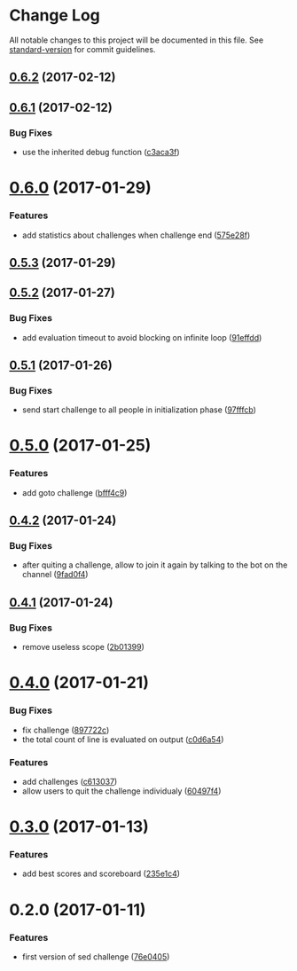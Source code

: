 # Change Log

All notable changes to this project will be documented in this file. See [standard-version](https://github.com/conventional-changelog/standard-version) for commit guidelines.

<a name="0.6.2"></a>
## [0.6.2](https://github.com/denouche/virtual-assistant-plugin-sed-challenge/compare/v0.6.1...v0.6.2) (2017-02-12)



<a name="0.6.1"></a>
## [0.6.1](https://github.com/denouche/virtual-assistant-plugin-sed-challenge/compare/v0.6.0...v0.6.1) (2017-02-12)


### Bug Fixes

* use the inherited debug function ([c3aca3f](https://github.com/denouche/virtual-assistant-plugin-sed-challenge/commit/c3aca3f))



<a name="0.6.0"></a>
# [0.6.0](https://github.com/denouche/virtual-assistant-plugin-sed-challenge/compare/v0.5.3...v0.6.0) (2017-01-29)


### Features

* add statistics about challenges when challenge end ([575e28f](https://github.com/denouche/virtual-assistant-plugin-sed-challenge/commit/575e28f))



<a name="0.5.3"></a>
## [0.5.3](https://github.com/denouche/virtual-assistant-plugin-sed-challenge/compare/v0.5.2...v0.5.3) (2017-01-29)



<a name="0.5.2"></a>
## [0.5.2](https://github.com/denouche/virtual-assistant-plugin-sed-challenge/compare/v0.5.1...v0.5.2) (2017-01-27)


### Bug Fixes

* add evaluation timeout to avoid blocking on infinite loop ([91effdd](https://github.com/denouche/virtual-assistant-plugin-sed-challenge/commit/91effdd))



<a name="0.5.1"></a>
## [0.5.1](https://github.com/denouche/virtual-assistant-plugin-sed-challenge/compare/v0.5.0...v0.5.1) (2017-01-26)


### Bug Fixes

* send start challenge to all people in initialization phase ([97fffcb](https://github.com/denouche/virtual-assistant-plugin-sed-challenge/commit/97fffcb))



<a name="0.5.0"></a>
# [0.5.0](https://github.com/denouche/virtual-assistant-plugin-sed-challenge/compare/v0.4.2...v0.5.0) (2017-01-25)


### Features

* add goto challenge ([bfff4c9](https://github.com/denouche/virtual-assistant-plugin-sed-challenge/commit/bfff4c9))



<a name="0.4.2"></a>
## [0.4.2](https://github.com/denouche/virtual-assistant-plugin-sed-challenge/compare/v0.4.1...v0.4.2) (2017-01-24)


### Bug Fixes

* after quiting a challenge, allow to join it again by talking to the bot on the channel ([9fad0f4](https://github.com/denouche/virtual-assistant-plugin-sed-challenge/commit/9fad0f4))



<a name="0.4.1"></a>
## [0.4.1](https://github.com/denouche/virtual-assistant-plugin-sed-challenge/compare/v0.4.0...v0.4.1) (2017-01-24)


### Bug Fixes

* remove useless scope ([2b01399](https://github.com/denouche/virtual-assistant-plugin-sed-challenge/commit/2b01399))



<a name="0.4.0"></a>
# [0.4.0](https://github.com/denouche/virtual-assistant-plugin-sed-challenge/compare/v0.3.0...v0.4.0) (2017-01-21)


### Bug Fixes

* fix challenge ([897722c](https://github.com/denouche/virtual-assistant-plugin-sed-challenge/commit/897722c))
* the total count of line is evaluated on output ([c0d6a54](https://github.com/denouche/virtual-assistant-plugin-sed-challenge/commit/c0d6a54))


### Features

* add challenges ([c613037](https://github.com/denouche/virtual-assistant-plugin-sed-challenge/commit/c613037))
* allow users to quit the challenge individualy ([60497f4](https://github.com/denouche/virtual-assistant-plugin-sed-challenge/commit/60497f4))



<a name="0.3.0"></a>
# [0.3.0](https://github.com/denouche/virtual-assistant-plugin-sed-challenge/compare/v0.2.0...v0.3.0) (2017-01-13)


### Features

* add best scores and scoreboard ([235e1c4](https://github.com/denouche/virtual-assistant-plugin-sed-challenge/commit/235e1c4))



<a name="0.2.0"></a>
# 0.2.0 (2017-01-11)


### Features

* first version of sed challenge ([76e0405](https://github.com/denouche/virtual-assistant-plugin-sed-challenge/commit/76e0405))
